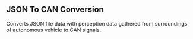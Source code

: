 ## JSON To CAN Conversion
Converts JSON file data with perception data gathered from surroundings of autonomous vehicle to CAN signals. 
